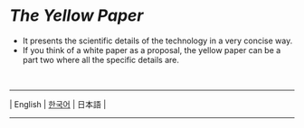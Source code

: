 # **_The Yellow Paper_**

- It presents the scientific details of the technology in a very concise way.
- If you think of a white paper as a proposal, the yellow paper can be a part two where all the specific details are.

<br>

---

| English | [한국어](./Ko.md) | 日本語 |

---
